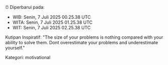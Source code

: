 ⏰ Diperbarui pada:
- WIB: Senin, 7 Juli 2025 00.25.38 UTC
- WITA: Senin, 7 Juli 2025 01.25.38 UTC
- WIT: Senin, 7 Juli 2025 02.25.38 UTC

Kutipan Inspiratif:
"The size of your problems is nothing compared with your ability to solve them. Dont overestimate your problems and underestimate yourself."


Kategori: motivational

